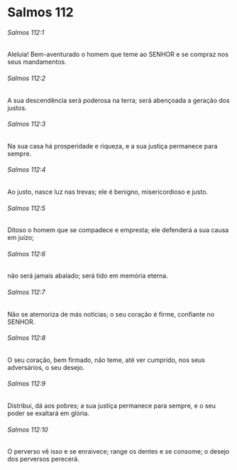 # Salmos 112

###### Salmos 112:1

Aleluia! Bem-aventurado o homem que teme ao SENHOR e se compraz nos seus mandamentos.

###### Salmos 112:2

A sua descendência será poderosa na terra; será abençoada a geração dos justos.

###### Salmos 112:3

Na sua casa há prosperidade e riqueza, e a sua justiça permanece para sempre.

###### Salmos 112:4

Ao justo, nasce luz nas trevas; ele é benigno, misericordioso e justo.

###### Salmos 112:5

Ditoso o homem que se compadece e empresta; ele defenderá a sua causa em juízo;

###### Salmos 112:6

não será jamais abalado; será tido em memória eterna.

###### Salmos 112:7

Não se atemoriza de más notícias; o seu coração é firme, confiante no SENHOR.

###### Salmos 112:8

O seu coração, bem firmado, não teme, até ver cumprido, nos seus adversários, o seu desejo.

###### Salmos 112:9

Distribui, dá aos pobres; a sua justiça permanece para sempre, e o seu poder se exaltará em glória.

###### Salmos 112:10

O perverso vê isso e se enraivece; range os dentes e se consome; o desejo dos perversos perecerá.

